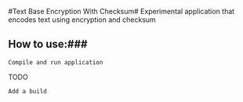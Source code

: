 #Text Base Encryption With Checksum#
Experimental application that encodes text using encryption and checksum

## How to use:###
~~~
Compile and run application
~~~

TODO
~~~
Add a build
~~~